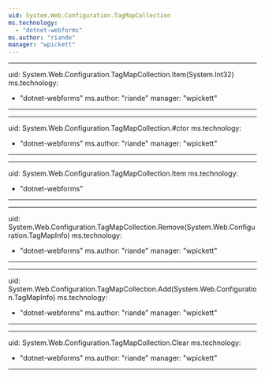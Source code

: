 ```yaml
---
uid: System.Web.Configuration.TagMapCollection
ms.technology: 
  - "dotnet-webforms"
ms.author: "riande"
manager: "wpickett"
---
```


---
uid: System.Web.Configuration.TagMapCollection.Item(System.Int32)
ms.technology: 
  - "dotnet-webforms"
ms.author: "riande"
manager: "wpickett"
---

---
uid: System.Web.Configuration.TagMapCollection.#ctor
ms.technology: 
  - "dotnet-webforms"
ms.author: "riande"
manager: "wpickett"
---

---
uid: System.Web.Configuration.TagMapCollection.Item
ms.technology: 
  - "dotnet-webforms"
---

---
uid: System.Web.Configuration.TagMapCollection.Remove(System.Web.Configuration.TagMapInfo)
ms.technology: 
  - "dotnet-webforms"
ms.author: "riande"
manager: "wpickett"
---

---
uid: System.Web.Configuration.TagMapCollection.Add(System.Web.Configuration.TagMapInfo)
ms.technology: 
  - "dotnet-webforms"
ms.author: "riande"
manager: "wpickett"
---

---
uid: System.Web.Configuration.TagMapCollection.Clear
ms.technology: 
  - "dotnet-webforms"
ms.author: "riande"
manager: "wpickett"
---
